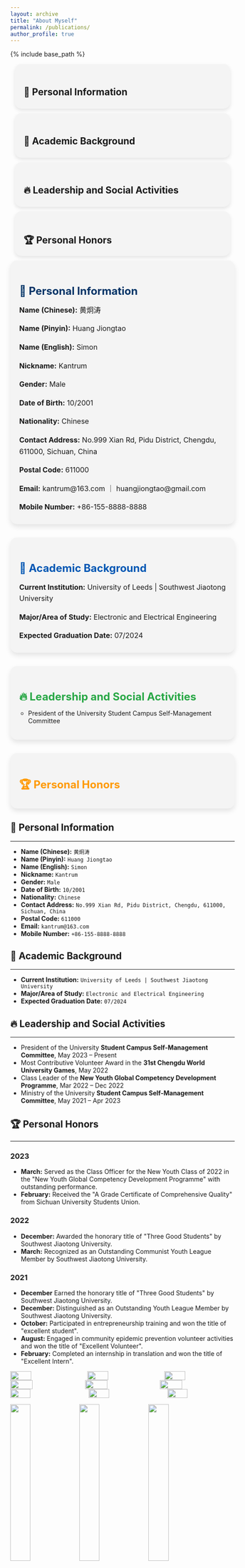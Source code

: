 ```yaml
---
layout: archive
title: "About Myself"
permalink: /publications/
author_profile: true
---
```


{% include base_path %}





<style>
    .info-section {
        background-color: #f4f4f4;
        padding: 20px;
        border-radius: 15px;
        box-shadow: 0 4px 8px rgba(0,0,0,0.1);
        margin: 10px;
        transition: all 0.3s ease;
        overflow: hidden;
        max-height: 60px; /* 初始高度较小 */
        cursor: pointer;
    }

    .info-section:hover {
        max-height: 300px; /* 鼠标悬停时高度增加，显示更多内容 */
    }
</style>

<div class="info-section" onclick="this.style.maxHeight = this.style.maxHeight === '300px' ? '60px' : '300px'">
    <h2>🌟 Personal Information</h2>
    <!-- 个人信息的更多内容 -->
</div>

<div class="info-section" onclick="this.style.maxHeight = this.style.maxHeight === '300px' ? '60px' : '300px'">
    <h2>📘 Academic Background</h2>
    <!-- 学术背景的更多内容 -->
</div>

<div class="info-section" onclick="this.style.maxHeight = this.style.maxHeight === '300px' ? '60px' : '300px'">
    <h2>🔥 Leadership and Social Activities</h2>
    <!-- 领导和社交活动的更多内容 -->
</div>

<div class="info-section" onclick="this.style.maxHeight = this.style.maxHeight === '300px' ? '60px' : '300px'">
    <h2>🏆 Personal Honors</h2>
    <!-- 个人荣誉的更多内容 -->
</div>











<div style="background-color: #f4f4f4; padding: 20px; border-radius: 15px; box-shadow: 0 6px 12px rgba(0,0,0,0.1); margin-bottom: 30px;">
    <h2 style="color: #003366; font-size: 24px; font-weight: bold; margin-bottom: 10px;">🌟 Personal Information</h2>
    <p style="font-size: 16px; line-height: 1.6; margin-bottom: 5px;"><strong>Name (Chinese):</strong> 黄炯涛</p>
    <p style="font-size: 16px; line-height: 1.6; margin-bottom: 5px;"><strong>Name (Pinyin):</strong> Huang Jiongtao</p>
    <p style="font-size: 16px; line-height: 1.6; margin-bottom: 5px;"><strong>Name (English):</strong> Simon</p>
    <p style="font-size: 16px; line-height: 1.6; margin-bottom: 5px;"><strong>Nickname:</strong> Kantrum</p>
    <p style="font-size: 16px; line-height: 1.6; margin-bottom: 5px;"><strong>Gender:</strong> Male</p>
    <p style="font-size: 16px; line-height: 1.6; margin-bottom: 5px;"><strong>Date of Birth:</strong> 10/2001</p>
    <p style="font-size: 16px; line-height: 1.6; margin-bottom: 5px;"><strong>Nationality:</strong> Chinese</p>
    <p style="font-size: 16px; line-height: 1.6; margin-bottom: 5px;"><strong>Contact Address:</strong> No.999 Xian Rd, Pidu District, Chengdu, 611000, Sichuan, China</p>
    <p style="font-size: 16px; line-height: 1.6; margin-bottom: 5px;"><strong>Postal Code:</strong> 611000</p>
    <p style="font-size: 16px; line-height: 1.6; margin-bottom: 5px;"><strong>Email:</strong> kantrum@163.com ｜ huangjiongtao@gmail.com</p>
    <p style="font-size: 16px; line-height: 1.6; margin-bottom: 5px;"><strong>Mobile Number:</strong> +86-155-8888-8888</p>
    <!-- 更多个人信息 -->
</div>

<div style="background-color: #f4f4f4; padding: 20px; border-radius: 15px; box-shadow: 0 6px 12px rgba(0,0,0,0.1); margin-bottom: 30px;">
    <h2 style="color: #0056b3; font-size: 24px; font-weight: bold; margin-bottom: 10px;">📘 Academic Background</h2>
    <p style="font-size: 16px; line-height: 1.6; margin-bottom: 5px;"><strong>Current Institution:</strong> University of Leeds | Southwest Jiaotong University</p>
    <p style="font-size: 16px; line-height: 1.6; margin-bottom: 5px;"><strong>Major/Area of Study:</strong> Electronic and Electrical Engineering</p>
    <p style="font-size: 16px; line-height: 1.6; margin-bottom: 5px;"><strong>Expected Graduation Date:</strong> 07/2024</p>
    <!-- 更多学术背景 -->
</div>

<div style="background-color: #f4f4f4; padding: 20px; border-radius: 15px; box-shadow: 0 6px 12px rgba(0,0,0,0.1); margin-bottom: 30px;">
    <h2 style="color: #28a745; font-size: 24px; font-weight: bold; margin-bottom: 10px;">🔥 Leadership and Social Activities</h2>
    <ul style="list-style-type: circle; padding-left: 20px;">
        <li>President of the University Student Campus Self-Management Committee</li>
        <!-- 更多活动 -->
    </ul>
</div>

<div style="background-color: #f4f4f4; padding: 20px; border-radius: 15px; box-shadow: 0 6px 12px rgba(0,0,0,0.1); margin-bottom: 30px;">
    <h2 style="color: #ff9900; font-size: 24px; font-weight: bold; margin-bottom: 10px;">🏆 Personal Honors</h2>
    <!-- 个人荣誉 -->
</div>



## 🌟 Personal Information
---
- **Name (Chinese):** `黄炯涛`
- **Name (Pinyin):** `Huang Jiongtao`
- **Name (English):** `Simon`
- **Nickname:** `Kantrum`
- **Gender:** `Male`
- **Date of Birth:** `10/2001`
- **Nationality:** `Chinese`
- **Contact Address:** `No.999 Xian Rd, Pidu District, Chengdu, 611000, Sichuan, China`
- **Postal Code:** `611000`
- **Email:** `kantrum@163.com`
- **Mobile Number:** `+86-155-8888-8888`

## 📘 Academic Background
---
- **Current Institution:** `University of Leeds | Southwest Jiaotong University`
- **Major/Area of Study:** `Electronic and Electrical Engineering`
- **Expected Graduation Date:** `07/2024`

## 🔥 Leadership and Social Activities
---
- President of the University **Student Campus Self-Management Committee**, May 2023 – Present
- Most Contributive Volunteer Award in the **31st Chengdu World University Games**, May 2022
- Class Leader of the **New Youth Global Competency Development Programme**, Mar 2022 – Dec 2022
- Ministry of the University **Student Campus Self-Management Committee**, May 2021 – Apr 2023

## 🏆 Personal Honors
---
### 2023
- **March:** Served as the Class Officer for the New Youth Class of 2022 in the "New Youth Global Competency Development Programme" with outstanding performance.
- **February:** Received the "A Grade Certificate of Comprehensive Quality" from Sichuan University Students Union.

### 2022
- **December:** Awarded the honorary title of "Three Good Students" by Southwest Jiaotong University.
- **March:** Recognized as an Outstanding Communist Youth League Member by Southwest Jiaotong University.

### 2021
- **December** Earned the honorary title of "Three Good Students" by Southwest Jiaotong University.
- **December:** Distinguished as an Outstanding Youth League Member by Southwest Jiaotong University.
- **October:** Participated in entrepreneurship training and won the title of "excellent student".
- **August:** Engaged in community epidemic prevention volunteer activities and won the title of "Excellent Volunteer".
- **February:** Completed an internship in translation and won the title of "Excellent Intern".



<div style="display: flex; justify-content: space-between;">
  <img src="https://kantrum.github.io/huangjiongtao.github.io/images/IMG_1492.png" style="flex: 1; max-width: 996px; max-height: 769px; width: 30%; height: auto; margin-right: 10px;" />
  <img src="https://kantrum.github.io/huangjiongtao.github.io/images/IMG_1493.png" style="flex: 1; max-width: 996px; max-height: 769px; width: 30%; height: auto; margin-left: 5px; margin-right: 5px;" />
  <img src="https://kantrum.github.io/huangjiongtao.github.io/images/IMG_1494.JPG" style="flex: 1; max-width: 996px; max-height: 769px; width: 30%; height: auto; margin-left: 10px;" />
</div>



<div style="display: flex; justify-content: space-between;">
  <img src="https://kantrum.github.io/huangjiongtao.github.io/images/IMG_1492.png" style="flex: 1; max-width: 996px; max-height: 769px; width: 30%; height: auto;" />
  <img src="https://kantrum.github.io/huangjiongtao.github.io/images/IMG_1493.png" style="flex: 1; max-width: 996px; max-height: 769px; width: 30%; height: auto;" />
  <img src="https://kantrum.github.io/huangjiongtao.github.io/images/IMG_1494.JPG" style="flex: 1; max-width: 996px; max-height: 769px; width: 30%; height: auto;" />
</div>



<div style="display: flex; justify-content: space-between;">
  <img src="https://kantrum.github.io/huangjiongtao.github.io/images/IMG_1492.png" style="width: 30%; height: auto; max-width: 996px; max-height: 769px;" />
  <img src="https://kantrum.github.io/huangjiongtao.github.io/images/IMG_1493.png" style="width: 30%; height: auto; max-width: 996px; max-height: 769px;" />
  <img src="https://kantrum.github.io/huangjiongtao.github.io/images/IMG_1494.JPG" style="width: 30%; height: auto; max-width: 996px; max-height: 769px;" />
</div>


<p float="left">
  <img src="https://kantrum.github.io/huangjiongtao.github.io/images/IMG_1492.png" width="30%" />
  <img src="https://kantrum.github.io/huangjiongtao.github.io/images/IMG_1493.png" width="30%" />
  <img src="https://kantrum.github.io/huangjiongtao.github.io/images/IMG_1494.JPG" width="30%" />
</p>


<p style="float: left;">
  <img src="https://kantrum.github.io/huangjiongtao.github.io/images/IMG_1492.png" style="width: auto; height: 769px; max-width: 30%;" />
  <img src="https://kantrum.github.io/huangjiongtao.github.io/images/IMG_1493.png" style="width: auto; height: 769px; max-width: 30%;" />
  <img src="https://kantrum.github.io/huangjiongtao.github.io/images/IMG_1494.JPG" style="width: auto; height: 769px; max-width: 30%;" />
</p>


## 🗓️ **My Upcoming Schedule**
---

### 🌟 **Week 14** [Dec 4 - Dec 10]
> - **Dec 7:**
>   - 📌 ~~**Learning:** _XJEL3030 Assignment 3 DDL_~~
> - **Dec 8:**
>   - ⏰ ~~**Learning:** _XJEL3875 Interim Report DDL_~~
> - **Dec 9:**
>   - 📚 ~~**Learning:** `Report Submission`~~

---

### ✨ **Week 15** [Dec 11 - Dec 17]
> - **Dec 15:**
>   - 💼 ~~**Learning:** _XJEL3362 Mid Test_~~
> - **Dec 16:**
>   - ❤️ ~~**Learning:** _XJEL3875 Journal 8_~~

---

### 🌟 **Week 16** [Dec 18 - Dec 24]
> - **Dec 20:**
>   - 🎳 **Learning:** _XJEL3030 Assignment 4 DDL_
> - **Dec 18:**
>   - 🗣️ **Learning:** _XJEL3875 Journal 9_

---

### ✨ **Week 17** [Dec 25 - Dec 31]
> - **Dec 25:**
>   - 🎄 **Holiday:** Christmas Day
> - **Dec 28:**
>   - 📅 **Planning Session:** for Q1
> - **Dec 30:**
>   - 📝 **Learning:** _XJEL3875 Journal 10_

---

### 🎯 **Key Dates**
- **Dec 31:** 🥳 _New Year's Eve Celebration_
- **Jan 1:** 🎉 _New Year: Office Closed_

---

<iframe src="https://calendar.google.com/calendar/embed?src=huangjiongtao%40gmail.com" style="border: 0" width="800" height="600" frameborder="0" scrolling="no"></iframe>

## 📸 Photograph
---
*Attach a recent personal photograph here.*
<p float="left">
  <img src="https://kantrum.github.io/huangjiongtao.github.io/images/profile.png" width="30%" />
  <img src="https://kantrum.github.io/huangjiongtao.github.io/images/profile.png" width="30%" />
  <img src="https://kantrum.github.io/huangjiongtao.github.io/images/profile.png" width="30%" />
</p>

![Attach a recent personal photograph here](https://kantrum.github.io/huangjiongtao.github.io/images/profile.png)

![Attach a recent personal photograph here](https://kantrum.github.io/huangjiongtao.github.io/images/profile.png)

![Attach a recent personal photograph here](https://kantrum.github.io/huangjiongtao.github.io/images/profile.png)



<div style="display: flex; justify-content: space-between;">
  <img src="https://kantrum.github.io/huangjiongtao.github.io/images/profile.png" style="flex: 1; max-width: 996px; max-height: 769px; width: 30%; height: auto;" />
  <img src="https://kantrum.github.io/huangjiongtao.github.io/images/profile.png" style="flex: 1; max-width: 996px; max-height: 769px; width: 30%; height: auto;" />
  <img src="https://kantrum.github.io/huangjiongtao.github.io/images/profile.png" style="flex: 1; max-width: 996px; max-height: 769px; width: 30%; height: auto;" />
</div>

